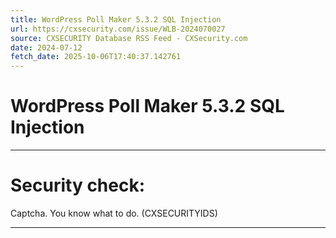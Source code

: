 ```yaml
---
title: WordPress Poll Maker 5.3.2 SQL Injection
url: https://cxsecurity.com/issue/WLB-2024070027
source: CXSECURITY Database RSS Feed - CXSecurity.com
date: 2024-07-12
fetch_date: 2025-10-06T17:40:37.142761
---
```


# WordPress Poll Maker 5.3.2 SQL Injection

---

# Security check:

Captcha. You know what to do. (CXSECURITYIDS)

---